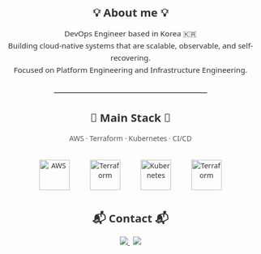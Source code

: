 <div align="center" style="font-family: 'Segoe UI', sans-serif; color: #333;">




  <h2 style="font-size: 22px; margin-bottom: 10px;">💡 About me 💡</h2>
  <p style="font-size: 15px; max-width: 600px; line-height: 1.6; margin-bottom: 30px;">
    DevOps Engineer based in Korea 🇰🇷<br>
    Building cloud-native systems that are scalable, observable, and self-recovering.<br>
    Focused on Platform Engineering and Infrastructure Engineering.
  </p>

  <hr style="width: 60%; border: 0.5px solid #ddd; margin: 32px 0;" />

  <h2 style="font-size: 22px; margin-bottom: 10px;">🔧 Main Stack 🔧</h2>
  <p style="font-size: 14px; color: #555; line-height: 1.8; margin-bottom: 30px;">
     AWS · Terraform · Kubernetes · CI/CD
  </p>
  <div style="display: flex; justify-content: center; align-items: center; gap: 40px; flex-wrap: wrap; margin-bottom: 30px;">
    <img src="https://techstack-generator.vercel.app/aws-icon.svg" alt="AWS" width="60" />
    <img src="https://raw.githubusercontent.com/marwin1991/profile-technology-icons/refs/heads/main/icons/terraform.png" alt="Terraform" width="60" />
    <img src="https://techstack-generator.vercel.app/kubernetes-icon.svg" alt="Kubernetes" width="60" />
    <img src="https://raw.githubusercontent.com/marwin1991/profile-technology-icons/refs/heads/main/icons/ci_cd.png" alt="Terraform" width="60" />

  </div>
  <h2 style="font-size: 22px; margin: 40px 0 12px;">📬 Contact 📬</h2>
  <p style="margin-bottom: 40px;">
    <a href="mailto:promotion0402@gmail.com">
      <img src="https://img.shields.io/badge/-Mail-D14836?style=flat&logo=gmail&logoColor=white"/>
    </a>
    &nbsp;
    <a href="https://www.linkedin.com/in/iizuna">
      <img src="https://img.shields.io/badge/LinkedIn-Profile-blue?style=flat&logo=linkedin"/>
    </a>
  </p>

</div>
